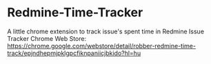 # Redmine-Time-Tracker

A little chrome extension to track issue's spent time in Redmine Issue Tracker
Chrome Web Store: https://chrome.google.com/webstore/detail/robber-redmine-time-track/epjndhepmjpklgpcfiknpaniicjbkido?hl=hu
